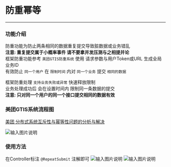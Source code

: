 # 防重幂等
- - -
### 功能介绍

防重功能为防止两条相同的数据重复提交导致脏数据或业务错乱<br>
**注意: 重复提交属于小概率事件 请不要拿并发压测与之相提并论**<br>
框架防重功能参考 `美团GTIS防重系统` 使用 请求参数与用户Token或URL 生成全局业务ID<br>
有效防止 `同一个用户` 在 `限制时间` 内对 `同一个业务` 提交 `相同的数据`

框架防重处理 `支持业务失败或异常` 快速释放限制<br>
业务处理成功后 会在设置时间内 限制同一条数据的提交<br>
**注意: 只对同一个用户的同一个接口提交相同的数据有效**




### 美团GTIS系统流程图
[美团 分布式系统互斥性与幂等性问题的分析与解决](https://tech.meituan.com/2016/09/29/distributed-system-mutually-exclusive-idempotence-cerberus-gtis.html)

![输入图片说明](https://images.gitee.com/uploads/images/2022/0303/221926_94763cce_1766278.png "屏幕截图.png")

### 使用方法

在Controller标注 `@RepeatSubmit` 注解即可
![输入图片说明](https://images.gitee.com/uploads/images/2022/0303/223128_fe9cd8ab_1766278.png "屏幕截图.png")
![输入图片说明](https://images.gitee.com/uploads/images/2022/0303/222210_9d380a93_1766278.png "屏幕截图.png")